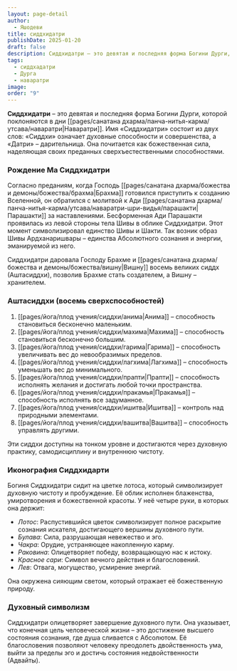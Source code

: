 ```yaml
---
layout: page-detail
author:
  - Яшодеви
title: сиддхидатри
publishDate: 2025-01-20
draft: false
description: Сиддхидатри – это девятая и последняя форма Богини Дурги, которой поклоняются в дни Наваратри. Она почитается как божественная сила, наделяющая своих преданных сверхъестественными способностями.
tags:
  - сиддхадатри
  - Дурга
  - наваратри
image: 
order: "9"
---
```

**Сиддхидатри** – это девятая и последняя форма Богини Дурги, которой поклоняются в дни [[pages/санатана дхарма/панча-нитья-карма/утсава/наваратри|Наваратри]]. Имя «Сиддхидатри» состоит из двух слов: «Сиддхи» означает духовные способности и совершенства, а «Датри» – дарительница. Она почитается как божественная сила, наделяющая своих преданных сверхъестественными способностями.

### Рождение Ма Сиддхидатри

Согласно преданиям, когда Господь [[pages/санатана дхарма/божества и демоны/божества/брахма|Брахма]] готовился приступить к созданию Вселенной, он обратился с молитвой к Ади [[pages/санатана дхарма/панча-нитья-карма/утсава/наваратри-шри-видья/парашакти|Парашакти]] за наставлениями. Бесформенная Ади Парашакти проявилась из левой стороны тела Шивы в облике Сиддхидатри. Этот момент символизировал единство Шивы и Шакти. Так возник образ Шивы Ардханаришвары – единства Абсолютного сознания и энергии, эманируемой из него.

Сиддхидатри даровала Господу Брахме и [[pages/санатана дхарма/божества и демоны/божества/вишну|Вишну]] восемь великих сиддх (Аштасиддхи), позволив Брахме стать создателем, а Вишну – хранителем.

### Аштасиддхи (восемь сверхспособностей)

1. [[pages/йога/плод учения/сиддхи/анима|Анима]] – способность становиться бесконечно маленьким.
2. [[pages/йога/плод учения/сиддхи/махима|Махима]] – способность становиться бесконечно большим.
3. [[pages/йога/плод учения/сиддхи/гарима|Гарима]] – способность увеличивать вес до невообразимых пределов.
4. [[pages/йога/плод учения/сиддхи/лагхима|Лагхима]] – способность уменьшать вес до минимального.
5. [[pages/йога/плод учения/сиддхи/прапти|Прапти]] – способность исполнять желания и достигать любой точки пространства.
6. [[pages/йога/плод учения/сиддхи/пракамья|Пракамья]] – способность исполнять все задуманное.
7. [[pages/йога/плод учения/сиддхи/ишитва|Ишитва]] – контроль над природными элементами.
8. [[pages/йога/плод учения/сиддхи/вашитва|Вашитва]] – способность управлять другими.

Эти сиддхи доступны на тонком уровне и достигаются через духовную практику, самодисциплину и внутреннюю чистоту.


### Иконография Сиддхидарти

Богиня Сиддхидатри сидит на цветке лотоса, который символизирует духовную чистоту и пробуждение. Её облик исполнен блаженства, умиротворения и божественной красоты. У неё четыре руки, в которых она держит:

- *Лотос*: Распустившийся цветок символизирует полное раскрытие сознания искателя, достигающего вершины духовного пути.
- *Булава*: Сила, разрушающая невежество и эго.
- *Чакра*: Орудие, устраняющее накопленную карму.
- *Раковина*: Олицетворяет победу, возвращающую нас к истоку.
- *Красное сари*: Символ вечного действия и благословений.
- *Лев*: Отвага, могущество, усмирение энергий.

Она окружена сияющим светом, который отражает её божественную природу.

### Духовный символизм

Сиддхидатри олицетворяет завершение духовного пути. Она указывает, что конечная цель человеческой жизни – это достижение высшего состояния сознания, где душа сливается с Абсолютом. Её благословения позволяют человеку преодолеть двойственность ума, выйти за пределы эго и достичь состояния недвойственности (Адвайты).


